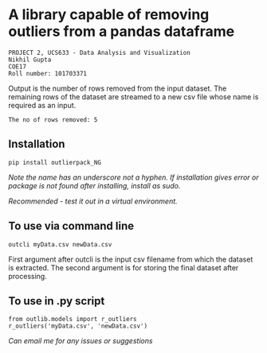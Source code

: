 # A library capable of removing outliers from a pandas dataframe

```
PROJECT 2, UCS633 - Data Analysis and Visualization
Nikhil Gupta  
COE17
Roll number: 101703371
```
Output is the number of rows removed from the input dataset. The remaining rows of the dataset are streamed to a new csv file whose name is required as an input.

`The no of rows removed: 5`

## Installation
`pip install outlierpack_NG`

*Note the name has an underscore not a hyphen. If installation gives error or package is not found after installing, install as sudo.*

*Recommended - test it out in a virtual environment.* 

## To use via command line
`outcli myData.csv newData.csv`

First argument after outcli is the input csv filename from which the dataset is extracted. The second argument is for storing the final dataset after processing.

## To use in .py script
```
from outlib.models import r_outliers
r_outliers('myData.csv', 'newData.csv')
```

*Can email me for any issues or suggestions*
